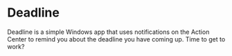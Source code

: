 # Deadline

Deadline is a simple Windows app that uses notifications on the Action Center to remind you about the deadline you have coming up. Time to get to work?
